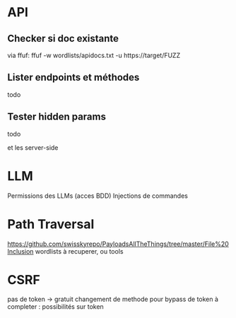 # API

## Checker si doc existante

via ffuf:
ffuf -w wordlists/apidocs.txt -u https://target/FUZZ

## Lister endpoints et méthodes

todo

## Tester hidden params

todo

et les server-side

# LLM

Permissions des LLMs (acces BDD)
Injections de commandes  

# Path Traversal

https://github.com/swisskyrepo/PayloadsAllTheThings/tree/master/File%20Inclusion
wordlists à recuperer, ou tools

# CSRF

pas de token -> gratuit
changement de methode pour bypass de token
à completer : possibilités sur token